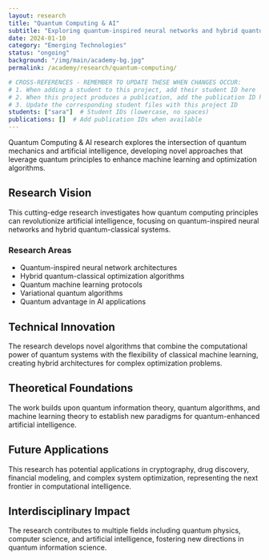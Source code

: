 ```yaml
---
layout: research
title: "Quantum Computing & AI"
subtitle: "Exploring quantum-inspired neural networks and hybrid quantum-classical architectures for optimization"
date: 2024-01-10
category: "Emerging Technologies"
status: "ongoing"
background: "/img/main/academy-bg.jpg"
permalink: /academy/research/quantum-computing/

# CROSS-REFERENCES - REMEMBER TO UPDATE THESE WHEN CHANGES OCCUR:
# 1. When adding a student to this project, add their student ID here
# 2. When this project produces a publication, add the publication ID here
# 3. Update the corresponding student files with this project ID
students: ["sara"]  # Student IDs (lowercase, no spaces)
publications: []  # Add publication IDs when available
---
```


<p>Quantum Computing & AI research explores the intersection of quantum mechanics and artificial intelligence, developing novel approaches that leverage quantum principles to enhance machine learning and optimization algorithms.</p>

<h2 class="section-heading">Research Vision</h2>

<p>This cutting-edge research investigates how quantum computing principles can revolutionize artificial intelligence, focusing on quantum-inspired neural networks and hybrid quantum-classical systems.</p>

<h3>Research Areas</h3>
<ul>
<li>Quantum-inspired neural network architectures</li>
<li>Hybrid quantum-classical optimization algorithms</li>
<li>Quantum machine learning protocols</li>
<li>Variational quantum algorithms</li>
<li>Quantum advantage in AI applications</li>
</ul>

<h2 class="section-heading">Technical Innovation</h2>

<p>The research develops novel algorithms that combine the computational power of quantum systems with the flexibility of classical machine learning, creating hybrid architectures for complex optimization problems.</p>



<h2 class="section-heading">Theoretical Foundations</h2>

<p>The work builds upon quantum information theory, quantum algorithms, and machine learning theory to establish new paradigms for quantum-enhanced artificial intelligence.</p>

<h2 class="section-heading">Future Applications</h2>

<p>This research has potential applications in cryptography, drug discovery, financial modeling, and complex system optimization, representing the next frontier in computational intelligence.</p>

<h2 class="section-heading">Interdisciplinary Impact</h2>

<p>The research contributes to multiple fields including quantum physics, computer science, and artificial intelligence, fostering new directions in quantum information science.</p>